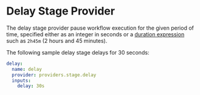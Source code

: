# Delay Stage Provider

The delay stage provider pause workflow execution for the given period of time, specified either as an integer in seconds or a [duration expression](https://pkg.go.dev/maze.io/x/duration#ParseDuration) such as `2h45m` (2 hours and 45 minutes).

The following sample delay stage delays for 30 seconds:

```yaml
delay:
  name: delay
  provider: providers.stage.delay
  inputs:
    delay: 30s
```